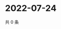 # 2022-07-24

共 0 条

<!-- BEGIN WEIBO -->
<!-- 最后更新时间 Sun Jul 24 2022 21:28:14 GMT+0800 (China Standard Time) -->

<!-- END WEIBO -->
